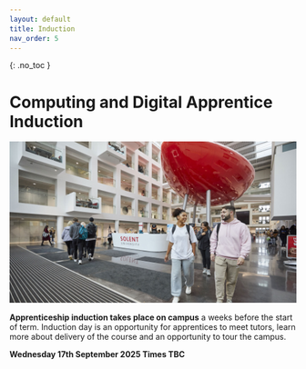 ```yaml
---
layout: default
title: Induction
nav_order: 5
---
```


{: .no_toc } 

# Computing and Digital Apprentice Induction

![Solent Spark Building](./images/spark-gallery-1.xe359e3c0.jpg)

**Apprenticeship induction takes place on campus** a weeks before the start of term. Induction day is an opportunity for apprentices to meet tutors, learn more about delivery of the course and an opportunity to tour the campus.

**Wednesday 17th September 2025 Times TBC**
<!--

## Room HC006

![HC Map](./images/HC_Map.png)



your comment goes here
and here
## Agenda

9.00 Registration with Admissions

10.00 – 10.30 Apprenticeship team

* What is an Apprenticeship?
* Why are you special?
* Off the job trackers
* Progress reviews
* End Point Assessment

10.30 - 10.45 Library Services

11.00 - 11.15 Access Solent

11.15 – 11.30 Solent Futures

11.30 – 11.45 Therapy and Mental Health

11.45 – 12.00 Safeguarding

12.00 - 13.00 Bystander Training with Yellow door

**BREAK**

**Computing Course Team Induction**

14.00 - 16:00 Course Lead Induction JM412 Usability Lab

Directions JM412:

1. Take lift outside the Deli and Student Union Office to 4th Floor Sir John Everett Millais building (JM) Building.
1. Turn left out of the lift.
1. Follow the corridor.
1. JM412 will be on the right.

### Campus: East Park Terrace, Southampton SO14 0YN

[solent.ac.uk/about/find-us](https://www.solent.ac.uk/about/find-us)

<iframe src="https://www.google.com/maps/embed?pb=!1m18!1m12!1m3!1d2515.8322225061675!2d-1.402574148061115!3d50.908320479440754!2m3!1f0!2f0!3f0!3m2!1i1024!2i768!4f13.1!3m3!1m2!1s0x487476b1943c33e9%3A0x7b3d2a7c433db059!2sSolent%20University!5e0!3m2!1sen!2suk!4v1658263361358!5m2!1sen!2suk" width="600" height="450" style="border:0;" allowfullscreen="" loading="lazy" referrerpolicy="no-referrer-when-downgrade"></iframe>


[Campus Map](https://github.com/martinsolent/solent_store/raw/main/docs/east-park-terrace-campus-map.pdf){: .btn .btn-purple }





[Download Induction Slides 2023-24](info/BDATS_INDUCTION_2023-24.pptx){: .btn .btn-purple }

1. Arrival in TS412 - 10:00-10.20
2. Introduction - 10:20-10:30 
3. Course Presentation - 10:30-11:30
4. Q&A - 11:30-11:50
5. Registration in Spark - 12:00-12:30
6. Break - 12:30-13:30
7. Campus Tour - 13:40-14:40



![](images/L4_spark_TS412.png)


### Campus: East Park Terrace, Southampton SO14 0YN

[solent.ac.uk/about/find-us](https://www.solent.ac.uk/about/find-us)

<iframe src="https://www.google.com/maps/embed?pb=!1m18!1m12!1m3!1d2515.8322225061675!2d-1.402574148061115!3d50.908320479440754!2m3!1f0!2f0!3f0!3m2!1i1024!2i768!4f13.1!3m3!1m2!1s0x487476b1943c33e9%3A0x7b3d2a7c433db059!2sSolent%20University!5e0!3m2!1sen!2suk!4v1658263361358!5m2!1sen!2suk" width="600" height="450" style="border:0;" allowfullscreen="" loading="lazy" referrerpolicy="no-referrer-when-downgrade"></iframe>



[Spark Building Plan](https://github.com/martinsolent/solent_store/raw/main/the-spark-room-guide-and-map.pdf){: .btn .btn-purple }

### Induction Presentation

<iframe src="https://solent.cloud.panopto.eu/Panopto/Pages/Embed.aspx?id=b0b14943-b23a-4114-8a28-ada801008324&autoplay=false&offerviewer=true&showtitle=true&showbrand=true&captions=true&interactivity=all" height="405" width="720" style="border: 1px solid #464646;" allowfullscreen allow="autoplay"></iframe>


-->